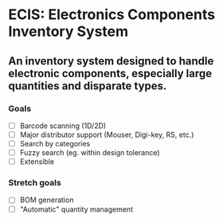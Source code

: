 # ECIS: Electronics Components Inventory System
## An inventory system designed to handle electronic components, especially large quantities and disparate types.

### Goals

- [ ] Barcode scanning (1D/2D)
- [ ] Major distributor support (Mouser, Digi-key, RS, etc.)
- [ ] Search by categories
- [ ] Fuzzy search (eg. within design tolerance)
- [ ] Extensible

### Stretch goals

- [ ] BOM generation
- [ ] "Automatic" quantity management
